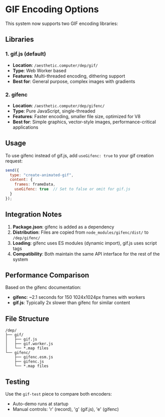 # GIF Encoding Options

This system now supports two GIF encoding libraries:

## Libraries

### 1. gif.js (default)
- **Location**: `/aesthetic.computer/dep/gif/`
- **Type**: Web Worker based
- **Features**: Multi-threaded encoding, dithering support
- **Best for**: General purpose, complex images with gradients

### 2. gifenc
- **Location**: `/aesthetic.computer/dep/gifenc/`
- **Type**: Pure JavaScript, single-threaded
- **Features**: Faster encoding, smaller file size, optimized for V8
- **Best for**: Simple graphics, vector-style images, performance-critical applications

## Usage

To use gifenc instead of gif.js, add `useGifenc: true` to your gif creation request:

```javascript
send({
  type: "create-animated-gif",
  content: {
    frames: frameData,
    useGifenc: true  // Set to false or omit for gif.js
  }
});
```

## Integration Notes

1. **Package.json**: gifenc is added as a dependency
2. **Distribution**: Files are copied from `node_modules/gifenc/dist/` to `/dep/gifenc/`
3. **Loading**: gifenc uses ES modules (dynamic import), gif.js uses script tags
4. **Compatibility**: Both maintain the same API interface for the rest of the system

## Performance Comparison

Based on the gifenc documentation:
- **gifenc**: ~2.1 seconds for 150 1024x1024px frames with workers
- **gif.js**: Typically 2x slower than gifenc for similar content

## File Structure

```
/dep/
├── gif/
│   ├── gif.js
│   ├── gif.worker.js
│   └── *.map files
└── gifenc/
    ├── gifenc.esm.js
    ├── gifenc.js
    └── *.map files
```

## Testing

Use the `gif-test` piece to compare both encoders:
- Auto-demo runs at startup
- Manual controls: 'r' (record), 'g' (gif.js), 'e' (gifenc)
